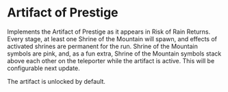 # Artifact of Prestige

Implements the Artifact of Prestige as it appears in Risk of Rain Returns. Every stage, at least one Shrine of the Mountain will spawn, and effects of activated shrines are permanent for the run. Shrine of the Mountain symbols are pink, and, as a fun extra, Shrine of the Mountain symbols stack above each other on the teleporter while the artifact is active. This will be configurable next update.

The artifact is unlocked by default.